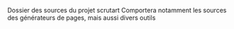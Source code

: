 Dossier des sources du projet scrutart
Comportera notamment les sources des générateurs de pages, mais aussi divers outils

